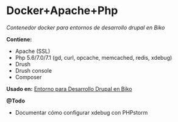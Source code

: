 # Docker+Apache+Php
*Contenedor docker para entornos de desarrollo drupal en Biko*

**Contiene:**
- Apache (SSL)
- Php 5.6/7.0/7.1 (gd, curl, opcache, memcached, redis, xdebug)
- Drush
- Drush console
- Composer

**Usado en:**
[Entorno para Desarrollo Drupal en Biko](https://github.com/biko2/docker-compose-drupal)


**@Todo**
- Documentar cómo configurar xdebug con PHPstorm
